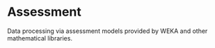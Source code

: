 Assessment
==========

Data processing via assessment models provided by WEKA and other mathematical libraries.
